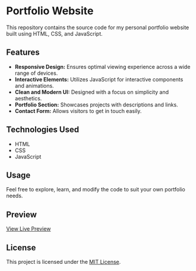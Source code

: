 # Portfolio Website

This repository contains the source code for my personal portfolio website built using HTML, CSS, and JavaScript.

## Features

- **Responsive Design:** Ensures optimal viewing experience across a wide range of devices.
- **Interactive Elements:** Utilizes JavaScript for interactive components and animations.
- **Clean and Modern UI:** Designed with a focus on simplicity and aesthetics.
- **Portfolio Section:** Showcases projects with descriptions and links.
- **Contact Form:** Allows visitors to get in touch easily.

## Technologies Used

- HTML
- CSS
- JavaScript

## Usage

Feel free to explore, learn, and modify the code to suit your own portfolio needs.

## Preview

[View Live Preview](#)

## License

This project is licensed under the [MIT License](LICENSE).
